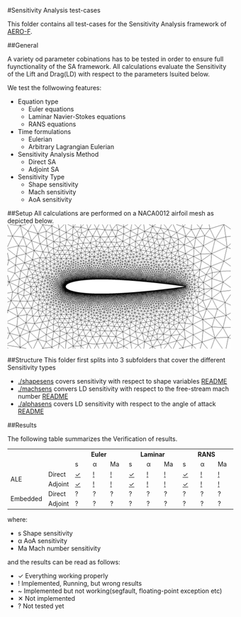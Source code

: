 #Sensitivity Analysis test-cases

This folder contains all test-cases for the Sensitivity Analysis framework of [AERO-F](http://frg.bitbucket.org/aero-f/index.html).


##General

A variety od parameter cobinations has to be tested in order to ensure full fuynctionality of the SA framework.
All calculations evaluate the Sensitivity of the Lift and Drag(LD) with respect to the parameters lsuited below.

We test the follwowing features:

- Equation type
   - Euler equations
   - Laminar Navier-Stokes equations
   - RANS equations
- Time formulations
  - Eulerian
  - Arbitrary Lagrangian Eulerian
- Sensitivity Analysis Method
  - Direct SA
  - Adjoint SA
- Sensitivity Type
  - Shape sensitivity
  - Mach sensitivity
  - AoA sensitivity

##Setup
All calculations are performed on a NACA0012 airfoil mesh as depicted below.
![NACA0012](doc/mesh.png)

##Structure
This folder first splits into 3 subfolders that cover the different Sensitivity types
- [./shapesens](shapesens) covers sensitivity with respect to shape variables [README](./shapesens/README.md)
- [./machsens](machsens) convers LD sensitivity with respect to the free-stream mach number [README](./machsens/README.md)
- [./alphasens](alphasens) covers LD sensitivity with respect to the angle of attack [README](./alphasens/README.md)


##Results

The following table summarizes the Verification of results.



<table class="tg" style="undefined;table-layout: fixed; width: 510px">
<colgroup>
<col style="width: 79px">
<col style="width: 56px">
<col style="width: 45px">
<col style="width: 45px">
<col style="width: 45px">
<col style="width: 45px">
<col style="width: 45px">
<col style="width: 45px">
<col style="width: 45px">
<col style="width: 45px">
<col style="width: 45px">
</colgroup>
  <tr>
    <th class="tg-031e" colspan="2" rowspan="2"></th>
    <th class="tg-hgcj" colspan="3">Euler</th>
    <th class="tg-amwm" colspan="3">Laminar</th>
    <th class="tg-amwm" colspan="3">RANS</th>
  </tr>
  <tr>
    <td class="tg-s6z2">s</td>
    <td class="tg-s6z2">α</td>
    <td class="tg-s6z2">Ma</td>
    <td class="tg-baqh">s</td>
    <td class="tg-baqh">α</td>
    <td class="tg-baqh">Ma</td>
    <td class="tg-baqh">s</td>
    <td class="tg-baqh">α</td>
    <td class="tg-baqh">Ma</td>
  </tr>
  <tr>
    <td class="tg-e3zv" rowspan="2">ALE</td>
    <td class="tg-031e">Direct</td>
    <td class="tg-031e"> <a href="shapesens/ALE_Euler/results">✓</a> </td>                 <!-- ALE-Direct-Euler-s -->
    <td class="tg-031e"> <a href="alphasens/ALE_Euler/results">!</a> </td>                 <!-- ALE-Direct-Euler-α -->
    <td class="tg-031e"> <a href="machsens/ALE_Euler/results">!</a> </td>                 <!-- ALE-Direct-Euler-Ma -->
    <td class="tg-yw4l"> <a href="shapesens/ALE_Laminar/results">✓</a> </td>                 <!-- ALE-Direct-Laminar-s -->
    <td class="tg-yw4l"> <a href="alphasens/ALE_Laminar/results">!</a> </td>                 <!-- ALE-Direct-Laminar-α -->
    <td class="tg-yw4l"> <a href="machsens/ALE_Laminar/results">!</a> </td>                 <!-- ALE-Direct-Laminar-Ma -->
    <td class="tg-yw4l"> <a href="shapesens/ALE_RANS/results">✓</a> </td>                 <!-- ALE-Direct-RANS-s -->
    <td class="tg-yw4l"> <a href="alphasens/ALE_RANS/results">!</a> </td>                 <!-- ALE-Direct-RANS-α -->
    <td class="tg-yw4l"> <a href="machsens/ALE_RANS/results">!</a> </td>                 <!-- ALE-Direct-RANS-Ma -->
  </tr>
  <tr>
    <td class="tg-031e">Adjoint</td>
    <td class="tg-031e"> <a href="shapesens/ALE_Euler/results">✓</a> </td>                 <!-- ALE-Adjoint-Euler-s -->
    <td class="tg-031e"> <a href="alphasens/ALE_Euler/results">!</a> </td>                 <!-- ALE-Adjoint-Euler-α -->
    <td class="tg-031e"> <a href="machsens/ALE_Euler/results">!</a> </td>                 <!-- ALE-Adjoint-Euler-Ma -->
    <td class="tg-yw4l"> <a href="shapesens/ALE_Laminar/results">✓</a> </td>                 <!-- ALE-Adjoint-Laminar-s -->
    <td class="tg-yw4l"> <a href="alphasens/ALE_Laminar/results">!</a> </td>                 <!-- ALE-Adjoint-Laminar-α -->
    <td class="tg-yw4l"> <a href="machsens/ALE_Laminar/results">!</a> </td>                 <!-- ALE-Adjoint-Laminar-Ma -->
    <td class="tg-yw4l"> <a href="shapesens/ALE_RANS/results">✓</a> </td>                 <!-- ALE-Adjoint-RANS-s -->
    <td class="tg-yw4l"> <a href="alphasens/ALE_RANS/results">!</a> </td>                 <!-- ALE-Adjoint-RANS-α -->
    <td class="tg-yw4l"> <a href="machsens/ALE_RANS/results">!</a> </td>                 <!-- ALE-Adjoint-RANS-Ma -->
  </tr>
  <tr>
    <td class="tg-9hbo" rowspan="2">Embedded</td>
    <td class="tg-yw4l">Direct</td>
    <td class="tg-yw4l">?</td>                 <!-- Embedded-Direct-Euler-s -->
    <td class="tg-yw4l">?</td>                 <!-- Embedded-Direct-Euler-α -->
    <td class="tg-yw4l">?</td>                 <!-- Embedded-Direct-Euler-Ma -->
    <td class="tg-yw4l">?</td>                 <!-- Embedded-Direct-Laminar-s -->
    <td class="tg-yw4l">?</td>                 <!-- Embedded-Direct-Laminar-α -->
    <td class="tg-yw4l">?</td>                 <!-- Embedded-Direct-Laminar-Ma -->
    <td class="tg-yw4l">?</td>                 <!-- Embedded-Direct-RANS-s -->
    <td class="tg-yw4l">?</td>                 <!-- Embedded-Direct-RANS-α -->
    <td class="tg-yw4l">?</td>                 <!-- Embedded-Direct-RANS-Ma -->
  </tr>
  <tr>
    <td class="tg-yw4l">Adjoint</td>
    <td class="tg-yw4l">?</td>                 <!-- Embedded-Adjoint-Euler-s -->
    <td class="tg-yw4l">?</td>                 <!-- Embedded-Adjoint-Euler-α -->
    <td class="tg-yw4l">?</td>                 <!-- Embedded-Adjoint-Euler-Ma -->
    <td class="tg-yw4l">?</td>                 <!-- Embedded-Adjoint-Laminar-s -->
    <td class="tg-yw4l">?</td>                 <!-- Embedded-Adjoint-Laminar-α -->
    <td class="tg-yw4l">?</td>                 <!-- Embedded-Adjoint-Laminar-Ma -->
    <td class="tg-yw4l">?</td>                 <!-- Embedded-Adjoint-RANS-s -->
    <td class="tg-yw4l">?</td>                 <!-- Embedded-Adjoint-RANS-α -->
    <td class="tg-yw4l">?</td>                 <!-- Embedded-Adjoint-RANS-Ma -->
  </tr>
</table>


where: 
- s Shape sensitivity
- α AoA sensitivity
- Ma Mach number sensitivity

and the results can be read as follows:
- ✓ Everything working properly
- ! Implemented, Running, but wrong results
- ~ Implemented but not working(segfault, floating-point exception etc)
- ✕ Not implemented
- ? Not tested yet
